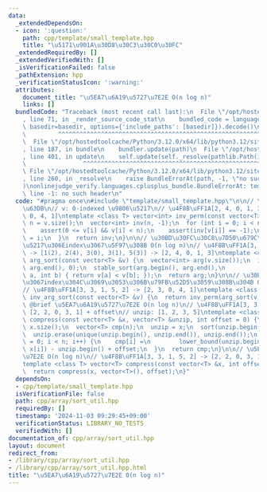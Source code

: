 ```yaml
---
data:
  _extendedDependsOn:
  - icon: ':question:'
    path: cpp/template/small_template.hpp
    title: "\u5171\u901A\u30D8\u30C3\u30C0\u30FC"
  _extendedRequiredBy: []
  _extendedVerifiedWith: []
  _isVerificationFailed: false
  _pathExtension: hpp
  _verificationStatusIcon: ':warning:'
  attributes:
    document_title: "\u5EA7\u6A19\u5727\u7E2E O(n log n)"
    links: []
  bundledCode: "Traceback (most recent call last):\n  File \"/opt/hostedtoolcache/Python/3.12.0/x64/lib/python3.12/site-packages/onlinejudge_verify/documentation/build.py\"\
    , line 71, in _render_source_code_stat\n    bundled_code = language.bundle(stat.path,\
    \ basedir=basedir, options={'include_paths': [basedir]}).decode()\n          \
    \         ^^^^^^^^^^^^^^^^^^^^^^^^^^^^^^^^^^^^^^^^^^^^^^^^^^^^^^^^^^^^^^^^^^^^^^^^^^^^^^^^^\n\
    \  File \"/opt/hostedtoolcache/Python/3.12.0/x64/lib/python3.12/site-packages/onlinejudge_verify/languages/cplusplus.py\"\
    , line 187, in bundle\n    bundler.update(path)\n  File \"/opt/hostedtoolcache/Python/3.12.0/x64/lib/python3.12/site-packages/onlinejudge_verify/languages/cplusplus_bundle.py\"\
    , line 401, in update\n    self.update(self._resolve(pathlib.Path(included), included_from=path))\n\
    \                ^^^^^^^^^^^^^^^^^^^^^^^^^^^^^^^^^^^^^^^^^^^^^^^^^^^^^^^^^\n \
    \ File \"/opt/hostedtoolcache/Python/3.12.0/x64/lib/python3.12/site-packages/onlinejudge_verify/languages/cplusplus_bundle.py\"\
    , line 260, in _resolve\n    raise BundleErrorAt(path, -1, \"no such header\"\
    )\nonlinejudge_verify.languages.cplusplus_bundle.BundleErrorAt: template/small_template.hpp:\
    \ line -1: no such header\n"
  code: "#pragma once\n#include \"template/small_template.hpp\"\n\n// \u9006\u7F6E\
    \u63DB\n// v: 0-indexed \u9806\u5217\n// \u4F8B\uFF1A[2, 4, 0, 1, 3] -> [2, 3,\
    \ 0, 4, 1]\ntemplate <class T> vector<int> inv_perm(const vector<T> &v) {\n  int\
    \ n = v.size();\n  vector<int> inv(n, -1);\n  for (int i = 0; i < n; i++) {\n\
    \    assert(0 <= v[i] && v[i] < n);\n    assert(inv[v[i]] == -1);\n    inv[v[i]]\
    \ = i;\n  }\n  return inv;\n}\n\n// \u30BD\u30FC\u30C8\u7D50\u679C\u3092\u914D\
    \u5217\u306Eindex\u3067\u5F97\u308B O(n log n)\n// \u4F8B\uFF1A[3, 3, 1, 5, 2]\
    \ -> [1(2), 2(4), 3(0), 3(1), 5(3)] -> [2, 4, 0, 1, 3]\ntemplate <class T> vector<int>\
    \ arg_sort(const vector<T> &v) {\n  vector<int> arg(v.size());\n  iota(arg.begin(),\
    \ arg.end(), 0);\n  stable_sort(arg.begin(), arg.end(),\n              [&](int\
    \ a, int b) { return v[a] < v[b]; });\n  return arg;\n}\n\n// \u30BD\u30FC\u30C8\
    \u3067index\u304C\u3069\u3053\u306B\u79FB\u52D5\u3059\u308B\u304B O(n log n)\n\
    // \u4F8B\uFF1A[3, 3, 1, 5, 2] -> [2, 3, 0, 4, 1]\ntemplate <class T> vector<int>\
    \ inv_arg_sort(const vector<T> &v) {\n  return inv_perm(arg_sort(v));\n}\n\n//\
    \ @brief \u5EA7\u6A19\u5727\u7E2E O(n log n)\n// \u4F8B\uFF1A[3, 3, 1, 5, 2] ->\
    \ [2, 2, 0, 3, 1] + offset\n// unzip: [1, 2, 3, 5]\ntemplate <class T>\nvector<T>\
    \ compress(const vector<T> &x, vector<T> &unzip, int offset = 0) {\n  int n =\
    \ x.size();\n  vector<T> cmp(n);\n  unzip = x;\n  sort(unzip.begin(), unzip.end());\n\
    \  unzip.erase(unique(unzip.begin(), unzip.end()), unzip.end());\n  for (int i\
    \ = 0; i < n; i++) {\n    cmp[i] =\n        lower_bound(unzip.begin(), unzip.end(),\
    \ x[i]) - unzip.begin() + offset;\n  }\n  return cmp;\n}\n\n// \u5EA7\u6A19\u5727\
    \u7E2E O(n log n)\n// \u4F8B\uFF1A[3, 3, 1, 5, 2] -> [2, 2, 0, 3, 1] + offset\n\
    template <class T> vector<T> compress(const vector<T> &x, int offset = 0) {\n\
    \  return compress(x, vector<T>(), offset);\n}"
  dependsOn:
  - cpp/template/small_template.hpp
  isVerificationFile: false
  path: cpp/array/sort_util.hpp
  requiredBy: []
  timestamp: '2024-11-03 09:29:45+09:00'
  verificationStatus: LIBRARY_NO_TESTS
  verifiedWith: []
documentation_of: cpp/array/sort_util.hpp
layout: document
redirect_from:
- /library/cpp/array/sort_util.hpp
- /library/cpp/array/sort_util.hpp.html
title: "\u5EA7\u6A19\u5727\u7E2E O(n log n)"
---
```

